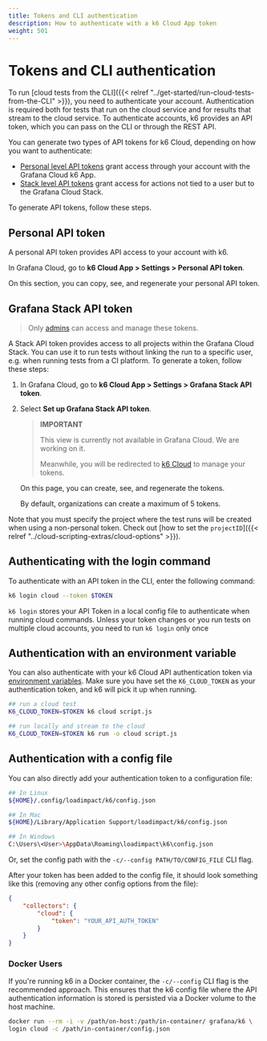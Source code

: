 ```yaml
---
title: Tokens and CLI authentication
description: How to authenticate with a k6 Cloud App token
weight: 501
---
```


# Tokens and CLI authentication

To run [cloud tests from the CLI]({{< relref "../get-started/run-cloud-tests-from-the-CLI" >}}), you need to authenticate your account.
Authentication is required both for tests that run on the cloud service and for results that stream to the cloud service.
To authenticate accounts, k6 provides an API token, which you can pass on the CLI or through the REST API.

You can generate two types of API tokens for k6 Cloud, depending on how you want to authenticate:
- [Personal level API tokens](#personal-api-token) grant access through your account with the Grafana Cloud k6 App.
- [Stack level API tokens](#grafana-stack-api-token) grant access for actions not tied to a user but to the Grafana Cloud Stack.

To generate API tokens, follow these steps.

## Personal API token

A personal API token provides API access to your account with k6.

In Grafana Cloud, go to **k6 Cloud App > Settings > Personal API token**. 

On this section, you can copy, see, and regenerate your personal API token.


## Grafana Stack API token

> Only [admins](/cloud/project-and-team-management/members/#admin) can access and manage these tokens.

A Stack API token provides access to all projects within the Grafana Cloud Stack.
You can use it to run tests without linking the run to a specific user, e.g. when running tests from a CI platform.
To generate a token, follow these steps:

1. In Grafana Cloud, go to **k6 Cloud App > Settings > Grafana Stack API token**.
2. Select **Set up Grafana Stack API token**.
   
	> **IMPORTANT** 
	> 
	> This view is currently not available in Grafana Cloud. We are working on it.
	> 
	> Meanwhile, you will be redirected to [k6 Cloud](https://app.k6.io/) to manage your tokens. 

   On this page, you can create, see, and regenerate the tokens.

   By default, organizations can create a maximum of 5 tokens.

Note that you must specify the project where the test runs will be created when using a non-personal token. Check out [how to set the `projectID`]({{< relref "../cloud-scripting-extras/cloud-options" >}}).


## Authenticating with the login command

To authenticate with an API token in the CLI, enter the following command:

```bash
k6 login cloud --token $TOKEN
```

`k6 login` stores your API Token in a local config file to authenticate when running cloud commands. Unless your token changes or you run tests on multiple cloud accounts, you need to run `k6 login` only once

## Authentication with an environment variable

You can also authenticate with your k6 Cloud API authentication token via [environment variables](https://k6.io/docs/using-k6/environment-variables/).
Make sure you have set the `K6_CLOUD_TOKEN` as your authentication token, and k6 will pick it up when running.

```bash
## run a cloud test
K6_CLOUD_TOKEN=$TOKEN k6 cloud script.js

## run locally and stream to the cloud
K6_CLOUD_TOKEN=$TOKEN k6 run -o cloud script.js
```

## Authentication with a config file

You can also directly add your authentication token to a configuration file:

```bash
## In Linux
${HOME}/.config/loadimpact/k6/config.json

## In Mac
${HOME}/Library/Application Support/loadimpact/k6/config.json

## In Windows
C:\Users\<User>\AppData\Roaming\loadimpact\k6\config.json
```

Or, set the config path with the `-c/--config PATH/TO/CONFIG_FILE` CLI flag.

After your token has been added to the config file, it should look something like this (removing any other config options from the file):

```json
{
    "collectors": {
        "cloud": {
            "token": "YOUR_API_AUTH_TOKEN"
        }
    }
}
```

### Docker Users

If you're running k6 in a Docker container, the `-c/--config` CLI flag is the recommended approach. This ensures that the k6 config file where the API authentication information is stored is persisted via a Docker volume to the host machine.

  ```bash
  docker run --rm -i -v /path/on-host:/path/in-container/ grafana/k6 \
  login cloud -c /path/in-container/config.json
  ```
